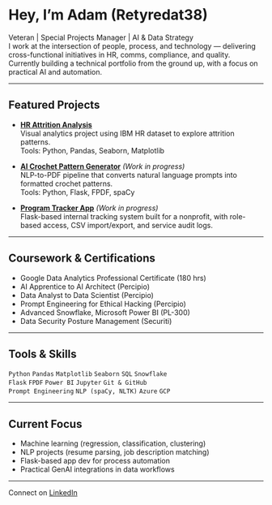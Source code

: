 # Hey, I’m **Adam** (Retyredat38)

Veteran | Special Projects Manager | AI & Data Strategy  
I work at the intersection of people, process, and technology — delivering cross-functional initiatives in HR, comms, compliance, and quality.  
Currently building a technical portfolio from the ground up, with a focus on practical AI and automation.

---

## Featured Projects

- **[HR Attrition Analysis](https://github.com/Retyredat38/hr-attrition-analysis)**  
  Visual analytics project using IBM HR dataset to explore attrition patterns.  
  Tools: Python, Pandas, Seaborn, Matplotlib

- **[AI Crochet Pattern Generator](https://github.com/Retyredat38/crochet_pattern_generator)** *(Work in progress)*  
  NLP-to-PDF pipeline that converts natural language prompts into formatted crochet patterns.  
  Tools: Python, Flask, FPDF, spaCy

- **[Program Tracker App](https://github.com/Retyredat38/flask_program_tracker)** *(Work in progress)*  
  Flask-based internal tracking system built for a nonprofit, with role-based access, CSV import/export, and service audit logs.

---

## Coursework & Certifications

- Google Data Analytics Professional Certificate (180 hrs)  
- AI Apprentice to AI Architect (Percipio)  
- Data Analyst to Data Scientist (Percipio)  
- Prompt Engineering for Ethical Hacking (Percipio)  
- Advanced Snowflake, Microsoft Power BI (PL-300)  
- Data Security Posture Management (Securiti)

---

## Tools & Skills

`Python` `Pandas` `Matplotlib` `Seaborn` `SQL` `Snowflake`  
`Flask` `FPDF` `Power BI` `Jupyter` `Git & GitHub`  
`Prompt Engineering` `NLP (spaCy, NLTK)` `Azure` `GCP`  

---

## Current Focus

- Machine learning (regression, classification, clustering)
- NLP projects (resume parsing, job description matching)
- Flask-based app dev for process automation
- Practical GenAI integrations in data workflows

---

Connect on [LinkedIn](https://www.linkedin.com/in/adam-b-sparks/)
